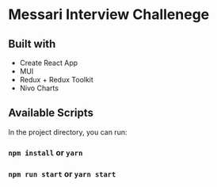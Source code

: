 # Messari Interview Challenege

## Built with

- Create React App
- MUI
- Redux + Redux Toolkit
- Nivo Charts

## Available Scripts

In the project directory, you can run:

### `npm install` or `yarn`

### `npm run start` or `yarn start`
